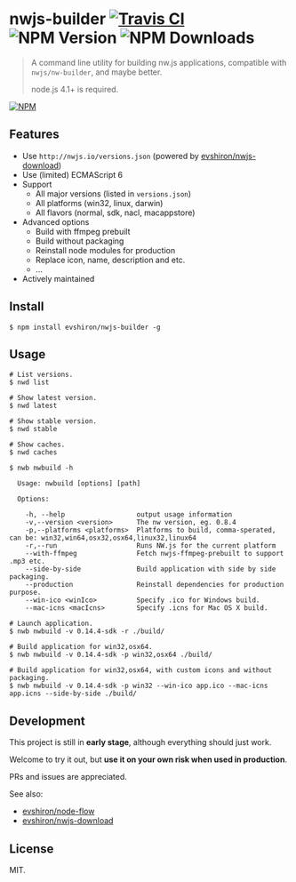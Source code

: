 # nwjs-builder [![Travis CI](https://travis-ci.org/evshiron/nwjs-builder.svg)](https://travis-ci.org/evshiron/nwjs-builder) ![NPM Version](https://img.shields.io/npm/v/nwjs-builder.svg) ![NPM Downloads](https://img.shields.io/npm/dm/nwjs-builder.svg)

> A command line utility for building nw.js applications, compatible with `nwjs/nw-builder`, and maybe better.
>
> node.js 4.1+ is required.

[![NPM](https://nodei.co/npm/nwjs-builder.png?downloads=true&downloadRank=true&stars=true)](https://www.npmjs.com/package/nwjs-builder)

## Features

* Use `http://nwjs.io/versions.json` (powered by [evshiron/nwjs-download](https://github.com/evshiron/nwjs-download))
* Use (limited) ECMAScript 6
* Support
  * All major versions (listed in `versions.json`)
  * All platforms (win32, linux, darwin)
  * All flavors (normal, sdk, nacl, macappstore)
* Advanced options
  * Build with ffmpeg prebuilt
  * Build without packaging
  * Reinstall node modules for production
  * Replace icon, name, description and etc.
  * ...
* Actively maintained

## Install

```shell
$ npm install evshiron/nwjs-builder -g
```

## Usage

```shell
# List versions.
$ nwd list

# Show latest version.
$ nwd latest

# Show stable version.
$ nwd stable

# Show caches.
$ nwd caches

$ nwb nwbuild -h

  Usage: nwbuild [options] [path]

  Options:

    -h, --help                  output usage information
    -v,--version <version>      The nw version, eg. 0.8.4
    -p,--platforms <platforms>  Platforms to build, comma-sperated, can be: win32,win64,osx32,osx64,linux32,linux64
    -r,--run                    Runs NW.js for the current platform
    --with-ffmpeg               Fetch nwjs-ffmpeg-prebuilt to support .mp3 etc.
    --side-by-side              Build application with side by side packaging.
    --production                Reinstall dependencies for production purpose.
    --win-ico <winIco>          Specify .ico for Windows build.
    --mac-icns <macIcns>        Specify .icns for Mac OS X build.

# Launch application.
$ nwb nwbuild -v 0.14.4-sdk -r ./build/

# Build application for win32,osx64.
$ nwb nwbuild -v 0.14.4-sdk -p win32,osx64 ./build/

# Build application for win32,osx64, with custom icons and without packaging.
$ nwb nwbuild -v 0.14.4-sdk -p win32 --win-ico app.ico --mac-icns app.icns --side-by-side ./build/
```

## Development

This project is still in __early stage__, although everything should just work.

Welcome to try it out, but __use it on your own risk when used in production__.

PRs and issues are appreciated.

See also:

* [evshiron/node-flow](https://github.com/evshiron/node-flow)
* [evshiron/nwjs-download](https://github.com/evshiron/nwjs-download)

## License

MIT.
